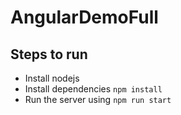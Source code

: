 # AngularDemoFull

## Steps to run 

* Install nodejs 
* Install dependencies `npm install`
* Run the server using `npm run start`